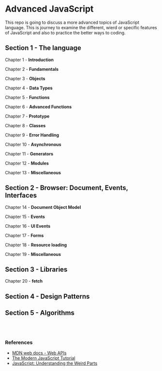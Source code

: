 # Advanced JavaScript

This repo is going to discuss a more advanced topics of JavaScript language. This is journey to examine the different, wierd or specific features of JavaScript and also to practice the better ways to coding.

## Section 1 - The language

Chapter 1 - **Introduction**

Chapter 2 - **Fundamentals**

Chapter 3 - **Objects**

Chapter 4 - **Data Types**

Chapter 5 - **Functions**

Chapter 6 - **Advanced Functions**

Chapter 7 - **Prototype**

Chapter 8 - **Classes**

Chapter 9 - **Error Handling**

Chapter 10 - **Asynchronous**

Chapter 11 - **Generators**

Chapter 12 - **Modules**

Chapter 13 - **Miscellaneous**

## Section 2 - Browser: Document, Events, Interfaces

Chapter 14 - **Document Object Model**

Chapter 15 - **Events**

Chapter 16 - **UI Events**

Chapter 17 - **Forms**

Chapter 18 - **Resource loading**

Chapter 19 - **Miscellaneous**

## Section 3 - Libraries

Chapter 20 - **fetch**

## Section 4 - Design Patterns

## Section 5 - Algorithms

<br>
<br>

### References
* [MDN web docs - Web APIs](https://developer.mozilla.org/en-US/docs/Web/API)
* [The Modern JavaScript Tutorial](https://javascript.info/)
* [JavaScript: Understanding the Weird Parts](https://www.udemy.com/course/understand-javascript/)
